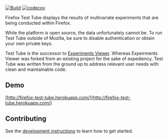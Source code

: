 [![Build](https://img.shields.io/circleci/project/mozilla/firefox-test-tube.svg)](https://circleci.com/gh/mozilla/firefox-test-tube/)
[![codecov](https://codecov.io/gh/mozilla/firefox-test-tube/branch/master/graph/badge.svg)](https://codecov.io/gh/mozilla/firefox-test-tube)

Firefox Test Tube displays the results of multivariate experiments that are
being conducted within Firefox.

While the platform is open source, the data unfortunately cannot be. To run Test
Tube outside of Mozilla, be sure to disable authentication or obtain your own
private keys.

Test Tube is the successor to [Experiments
Viewer](https://github.com/mozilla/experiments-viewer). Whereas Expeirments
Viewer was forked from an existing project for the sake of expediency, Test Tube
was written from the ground up to address relevant user needs with clean and
maintainable code.

## Demo

[http://firefox-test-tube.herokuapp.com/](http://firefox-test-tube.herokuapp.com/)

## Contributing

See the [development instructions](docs/development.md) to learn how to get
started.
